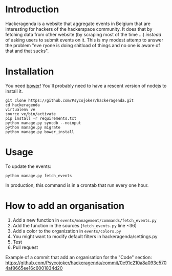 Introduction
============

Hackeragenda is a website that aggregate events in Belgium that are interesting
for hackers of the hackerspace community. It does that by fetching data from
other website (by scraping most of the time ...) *instead* of asking users to
submit events on it. This is my modest attemp to answer the problem "eve ryone
is doing shitload of things and no one is aware of that and that sucks".

Installation
============

You need [bower](http://bower.io/)! You'll probably need to have a rescent version of nodejs to install it.

    git clone https://github.com/Psycojoker/hackeragenda.git
    cd hackeragenda
    virtualenv ve
    source ve/bin/activate
    pip install -r requirements.txt
    python manage.py syncdb --noinput
    python manage.py migrate
    python manage.py bower_install

Usage
=====

To update the events:

    python manage.py fetch_events

In production, this command is in a crontab that run every one hour.

How to add an organisation
==========================

1. Add a new function in `events/management/commands/fetch_events.py`
2. Add the function in the sources (`fetch_events.py` line ~36)
3. Add a color to the organization in `events/colors.py`
4. You might want to modify default filters in hackeragenda/settings.py
5. Test
6. Pull request

Example of a commit that add an organisation for the "Code" section: https://github.com/Psycojoker/hackeragenda/commit/0e91e210a8a093e5704af8665ee16c6001834d20
